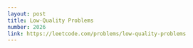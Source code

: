 ```yaml
---
layout: post
title: Low-Quality Problems
number: 2026
link: https://leetcode.com/problems/low-quality-problems
---
```

